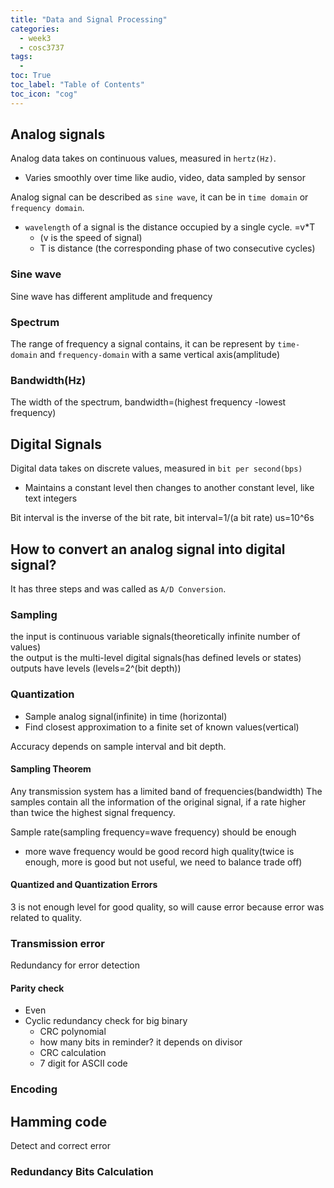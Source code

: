 ```yaml
---
title: "Data and Signal Processing"                                        
categories:
  - week3
  - cosc3737
tags:
  - 
toc: True
toc_label: "Table of Contents"
toc_icon: "cog"
---
```


## Analog signals
Analog data takes on continuous values, measured in `hertz(Hz)`.
* Varies smoothly over time like audio, video, data sampled by sensor

Analog signal can be described as `sine wave`, it can be in `time domain` or `frequency domain`.
* `wavelength` of a signal is the distance occupied by a single cycle. =v*T 
  * (v is the speed of signal)
  * T is distance (the corresponding phase of two consecutive cycles)

### Sine wave
Sine wave has different amplitude and frequency

### Spectrum
The range of frequency a signal contains, it can be represent by `time-domain` and `frequency-domain` with a same vertical axis(amplitude)

### Bandwidth(Hz)
The width of the spectrum, bandwidth=(highest frequency -lowest frequency)


## Digital Signals
Digital data takes on discrete values, measured in `bit per second(bps)`
* Maintains a constant level then changes to another constant level, like text integers

Bit interval is the inverse of the bit rate, bit interval=1/(a bit rate) us=10^6s

## How to convert an analog signal into digital signal?
It has three steps and was called as `A/D Conversion`.

### Sampling
the input is continuous variable signals(theoretically infinite number of values)  
the output is the multi-level digital signals(has defined levels or states)  
outputs have levels (levels=2^(bit depth))  

### Quantization
* Sample analog signal(infinite) in time (horizontal)
* Find closest approximation to a finite set of known values(vertical)

Accuracy depends on sample interval and bit depth.

#### Sampling Theorem
Any transmission system has a limited band of frequencies(bandwidth)
The samples contain all the information of the original signal, if a rate higher than twice the highest signal frequency.

Sample rate(sampling frequency=wave frequency) should be enough
* more wave frequency would be good record high quality(twice is enough, more is good but not useful, we need to balance trade off)


#### Quantized and Quantization Errors
3 is not enough level for good quality, so will cause error because error was related to quality.

### Transmission error
Redundancy for error detection

#### Parity check
* Even
* Cyclic redundancy check for big binary
  * CRC polynomial
  * how many bits in reminder? it depends on divisor
  * CRC calculation
  * 7 digit for ASCII code

### Encoding

## Hamming code
Detect and correct error

### Redundancy Bits Calculation

